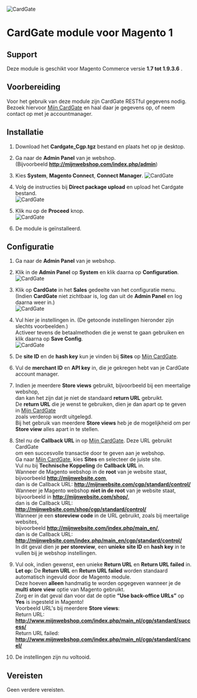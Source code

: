 ![CardGate](https://cdn.curopayments.net/thumb/200/logos/cardgate.png)

# CardGate module voor Magento 1

## Support

Deze module is geschikt voor Magento Commerce versie **1.7 tot 1.9.3.6** .

## Voorbereiding

Voor het gebruik van deze module zijn CardGate RESTful gegevens nodig.
Bezoek hiervoor [Mijn CardGate](https://my.cardgate.com/) en haal daar je 
gegevens op, of neem contact op met je accountmanager.

## Installatie

1. Download het **Cardgate_Cgp.tgz** bestand en plaats het op je desktop.

2. Ga naar de **Admin Panel** van je webshop.  
   (Bijvoorbeeld **http://mijnwebshop.com/index.php/admin**)

3. Kies **System**, **Magento Connect**, **Connect Manager**.
![CardGate](https://cardgate.com/wp-content/uploads/magento-install-1.png)

4. Volg de instructies bij **Direct package upload** en upload het Cardgate bestand.  
![CardGate](https://cardgate.com/wp-content/uploads/magento-install-2.png)

5. Klik nu op de **Proceed** knop.  
![CardGate](https://cardgate.com/wp-content/uploads/magento-install-7.png)

6. De module is geïnstalleerd.

## Configuratie

1. Ga naar de **Admin Panel** van je webshop.  

2. Klik in de **Admin Panel** op **System** en klik daarna op **Configuration**.  
   ![CardGate](https://cardgate.com/wp-content/uploads/magento-install-8.png)

3. Klik op **CardGate** in het **Sales** gedeelte van het configuratie menu.  
   (Indien **CardGate** niet zichtbaar is, log dan uit de **Admin Panel** en log daarna weer in.)  
   ![CardGate](https://cardgate.com/wp-content/uploads/magento-install-9.png)

4. Vul hier je instellingen in. (De getoonde instellingen hieronder zijn slechts voorbeelden.)  
   Activeer tevens de betaalmethoden die je wenst te gaan gebruiken en klik daarna op **Save Config**.  
   ![CardGate](https://cardgate.com/wp-content/uploads/magento-install-10.png)

5. De **site ID** en de **hash key** kun je vinden bij **Sites** op [Mijn CardGate](https://my.cardgate.com/).  

6. Vul de  **merchant ID** en **API key** in, die je gekregen hebt van je CardGate account manager.

7. Indien je meerdere **Store views** gebruikt, bijvoorbeeld bij een meertalige webshop,  
   dan kan het zijn dat je niet de standaard **return URL** gebruikt.  
   De **return URL** die je wenst te gebruiken, dien je dan apart op te geven in [Mijn CardGate](https://my.cardgate.com/)  
   zoals verderop wordt uitgelegd.  
   Bij het gebruik van meerdere **Store views** heb je de mogelijkheid om per **Store view** alles apart in te stellen.  

8. Stel nu de **Callback URL** in op [Mijn CardGate](https://my.cardgate.com/). Deze URL gebruikt CardGate  
   om een succesvolle transactie door te geven aan je webshop.  
   Ga naar [Mijn CardGate](https://my.cardgate.com/), kies **Sites** en selecteer de juiste site.  
   Vul nu bij **Technische Koppeling** de **Callback URL** in.  
   Wanneer de Magento webshop in de **root** van je website staat,  
   bijvoorbeeld **http://mijnwebsite.com**,  
   dan is de Callback URL: **http://mijnwebsite.com/cgp/standard/control/**   
   Wanneer je Magento webshop **niet in de root** van je website staat,  
   bijvoorbeeld in **http://mijnwebsite.com/shop/**,   
   dan is de Callback URL: **http://mijnwebsite.com/shop/cgp/standard/control/**  
   Wanneer je een **storeview code** in de URL gebruikt, zoals bij meertalige websites,  
   bijvoorbeeld **http://mijnwebsite.com/index.php/main_en/**,   
   dan is de Callback URL: **http://mijnwebsite.com/index.php/main_en/cgp/standard/control/**  
   In dit geval dien je **per storeview**, een **unieke** **site ID** en **hash key** in te vullen bij je webshop instellingen.  

9. Vul ook, indien gewenst, een unieke **Return URL** en **Return URL failed** in.   
   **Let op:** De **Return URL** en **Return URL failed** worden standaard automatisch ingevuld door de Magento module.  
   Deze hoeven **alleen** handmatig te worden opgegeven wanneer je de **multi store view** optie van Magento gebruikt.  
   Zorg er in dat geval dan voor dat de optie **“Use back-­office URLs”** op **Yes** is ingesteld in Magento!  
   Voorbeeld URL's bij meerdere **Store views**:  
   Return URL: **http://www.mijnwebshop.com/index.php/main_nl/cgp/standard/success/**  
   Return URL failed: **http://www.mijnwebshop.com/index.php/main_nl/cgp/standard/cancel/**  
   
10. De instellingen zijn nu voltooid.  

## Vereisten

Geen verdere vereisten.
